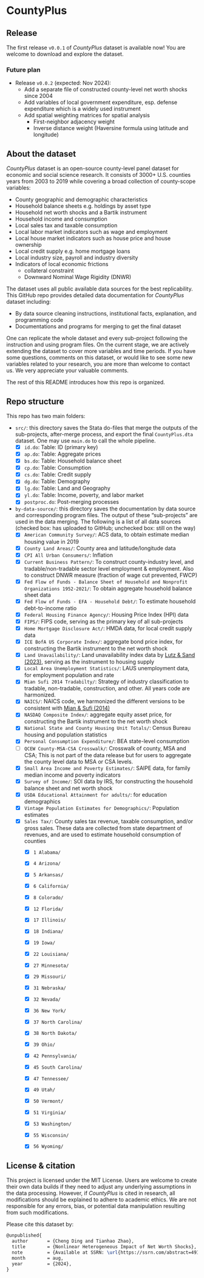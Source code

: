 # CountyPlus

## Release

The first release `v0.0.1` of _CountyPlus_ dataset is available now! You are welcome to download and explore the dataset.

### Future plan

- Release `v0.0.2` (expected: Nov 2024):
    - Add a separate file of constructed county-level net worth shocks since 2004
    - Add variables of local government expenditure, esp. defense expenditure which is a widely used instrument
    - Add spatial weighting matrices for spatial analysis
        - First-neighbor adjacency weight
        - Inverse distance weight (Haversine formula using latitude and longitude)

## About the dataset

*CountyPlus* dataset is an open-source county-level panel dataset for economic and social science research. It consists of 3000+ U.S. counties years from 2003 to 2019 while covering a broad collection of county-scope variables: 

- County geographic and demographic characteristics
- Household balance sheets e.g. holdings by asset type
- Household net worth shocks and a Bartik instrument
- Household income and consumption
- Local sales tax and taxable consumption
- Local labor market indicators such as wage and employment
- Local house market indicators such as house price and house ownership
- Local credit supply e.g. home mortgage loans
- Local industry size, payroll and industry diversity
- Indicators of local economic frictions
    - collateral constraint
    - Downward Nominal Wage Rigidity (DNWR)


The dataset uses all public available data sources for the best replicability. This GitHub repo provides detailed data documentation for *CountyPlus* dataset including:

- By data source cleaning instructions, institutional facts, explanation, and programming code
- Documentations and programs for merging to get the final dataset

One can replicate the whole dataset and every sub-project following the instruction and using program files. On the current stage, we are actively extending the dataset to cover more variables and time periods. If you have some questions, comments on this dataset, or would like to see some new variables related to your research, you are more than welcome to contact us. We very appreciate your valuable comments.

The rest of this README introduces how this repo is organized.

## Repo structure

This repo has two main folders:

- `src/`: this directory saves the Stata do-files that merge the outputs of the sub-projects, after-merge process, and export the final `CountyPlus.dta` dataset. One may use `main.do` to call the whole pipeline.
    - [x] `id.do`: Table: ID (primary key)
    - [x] `ap.do`: Table: Aggregate prices
    - [x] `bs.do`: Table: Household balance sheet
    - [x] `cp.do`: Table: Consumption
    - [x] `cs.do`: Table: Credit supply
    - [x] `dg.do`: Table: Demography
    - [x] `lg.do`: Table: Land and Geography
    - [x] `yl.do`: Table: Income, poverty, and labor market
    - [x] `postproc.do`: Post-merging processes
- `by-data-source/`: this directory saves the documentation by data source and corresponding program files. The output of these “sub-projects” are used in the data merging. The following is a list of all data sources (checked box: has uploaded to GitHub; unchecked box: still on the way)
    - [x] `American Community Survey/`: ACS data, to obtain estimate median housing value in 2019
    - [x] `County Land Areas/`: County area and latitude/longitude data
    - [x] `CPI All Urban Consumers/`: Inflation
    - [x] `Current Business Pattern/`: To construct county-industry level, and tradable/non-tradable sector level employment & employment. Also to construct DNWR measure (fraction of wage cut prevented, FWCP)
    - [x] `Fed Flow of Funds - Balance Sheet of Household and Nonprofit Organizations 1952-2021/`: To obtain aggregate household balance sheet data
    - [x] `Fed Flow of Funds - EFA - Household Debt/`: To estimate household debt-to-income ratio
    - [x] `Federal Housing Finance Agency/`: Housing Price Index (HPI) data
    - [x] `FIPS/`: FIPS code, serving as the primary key of all sub-projects
    - [x] `Home Mortgage Disclosure Act/`: HMDA data, for local credit supply data
    - [x] `ICE BofA US Corporate Index/`: aggregate bond price index, for constructing the Bartik instrument to the net worth shock
    - [x] `Land Unavailability/`: Land unavailability index data by [Lutz & Sand (2023)](https://papers.ssrn.com/sol3/papers.cfm?abstract_id=3478900), serving as the instrument to housing supply
    - [x] `Local Area Unemployment Statistics/`: LAUS unemployment data, for employment population and rate
    - [x] `Mian Sufi 2014 Tradabilty/`: Strategy of industry classification to tradable, non-tradable, construction, and other. All years code are harmonized.
    - [x] `NAICS/`: NAICS code, we harmonized the different versions to be consistent with [Mian & Sufi (2014)](https://doi.org/10.3982/ECTA10451)
    - [x] `NASDAQ Composite Index/`: aggregate equity asset price, for constructing the Bartik instrument to the net worth shock
    - [x] `National State and County Housing Unit Totals/`: Census Bureau housing and population statistics
    - [x] `Personal Consumption Expenditure/`: BEA state-level consumption
    - [ ] `QCEW County-MSA-CSA Crosswalk/`: Crosswalk of county, MSA and CSA; This is not part of the data release but for users to aggregate the county level data to MSA or CSA levels.
    - [x] `Small Area Income and Poverty Estimates/`: SAIPE data, for family median income and poverty indicators
    - [x] `Survey of Income/`: SOI data by IRS, for constructing the household balance sheet and net worth shock
    - [x] `USDA Educational Attainment for adults/`: for education demographics
    - [x] `Vintage Population Estimates for Demographics/`: Population estimates
    - [x] `Sales Tax/`: County sales tax revenue, taxable consumption, and/or gross sales. These data are collected from state department of revenues, and are used to estimate household consumption of counties
        - [x] `1 Alabama/`
        - [x] `4 Arizona/`
        - [x] `5 Arkansas/`
        - [x] `6 California/`
        - [x] `8 Colorado/`
        - [x] `12 Florida/`
        - [x] `17 Illinois/`
        - [x] `18 Indiana/`
        - [x] `19 Iowa/`
        - [x] `22 Louisiana/`
        - [x] `27 Minnesota/`
        - [x] `29 Missouri/`
        - [x] `31 Nebraska/`
        - [x] `32 Nevada/`
        - [x] `36 New York/`
        - [x] `37 North Carolina/`
        - [x] `38 North Dakota/`
        - [x] `39 Ohio/`
        - [x] `42 Pennsylvania/`
        - [x] `45 South Carolina/`
        - [x] `47 Tennessee/`
        - [x] `49 Utah/`
        - [x] `50 Vermont/`
        - [x] `51 Virginia/`
        - [x] `53 Washington/`
        - [x] `55 Wisconsin/`
        - [x] `56 Wyoming/`


## License & citation

This project is licensed under the MIT License. Users are welcome to create their own data builds if they need to adjust any underlying assumptions in the data processing. However, if *CountyPlus* is cited in research, all modifications should be explained to adhere to academic ethics. We are not responsible for any errors, bias, or potential data manipulation resulting from such modifications.

Please cite this dataset by:

```tex
@unpublished{
  author       = {Cheng Ding and Tianhao Zhao},
  title        = {Nonlinear Heterogeneous Impact of Net Worth Shocks},
  note         = {Available at SSRN: \url{https://ssrn.com/abstract=4915272}},
  month        = aug,
  year         = {2024},
}
```
